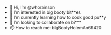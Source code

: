 - 👋 Hi, I’m @whorainson
- 👀 I’m interested in big booty bit**es
- 🌱 I’m currently learning how to cook good pu**y
- 💞️ I’m looking to collaborate on bi***
- 📫 How to reach me: bIgBootyHolemAn69420

<!---
whorainson/whorainson is a ✨ special ✨ repository because its `README.md` (this file) appears on your GitHub profile.
You can click the Preview link to take a look at your changes.
--->
